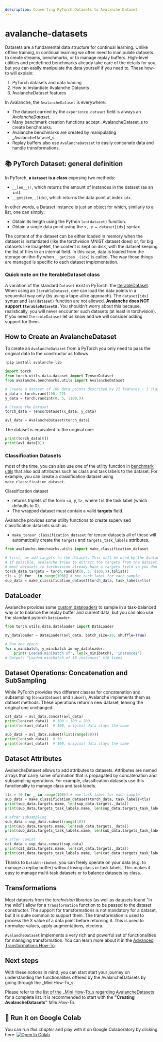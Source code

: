 ```yaml
---
description: Converting PyTorch Datasets to Avalanche Dataset
---
```


# avalanche-datasets

Datasets are a fundamental data structure for continual learning. Unlike offline training, in continual learning we often need to manipulate datasets to create streams, benchmarks, or to manage replay buffers. High-level utilities and predefined benchmarks already take care of the details for you, but you can easily manipulate the data yourself if you need to. These how-to will explain:

1. PyTorch datasets and data loading
2. How to instantiate Avalanche Datasets
3. AvalancheDataset features

In Avalanche, the `AvalancheDataset` is everywhere:

* The dataset carried by the `experience.dataset` field is always an _AvalancheDataset_.
* Many benchmark creation functions accept _AvalancheDataset_s to create benchmarks.
* Avalanche benchmarks are created by manipulating _AvalancheDataset_s.
* Replay buffers also use `AvalancheDataset` to easily concanate data and handle transformations.

## 📚 PyTorch Dataset: general definition

In PyTorch, **a `Dataset` is a class** exposing two methods:

* `__len__()`, which returns the amount of instances in the dataset (as an `int`).
* `__getitem__(idx)`, which returns the data point at index `idx`.

In other words, a Dataset instance is just an object for which, similarly to a list, one can simply:

* Obtain its length using the Python `len(dataset)` function.
* Obtain a single data point using the `x, y = dataset[idx]` syntax.

The content of the dataset can be either loaded in memory when the dataset is instantiated (like the torchvision MNIST dataset does) or, for big datasets like ImageNet, the content is kept on disk, with the dataset keeping the list of files in an internal field. In this case, data is loaded from the storage on-the-fly when `__getitem__(idx)` is called. The way those things are managed is specific to each dataset implementation.

### Quick note on the IterableDataset class

A variation of the standard `Dataset` exist in PyTorch: the [IterableDataset](https://pytorch.org/docs/stable/data.html#iterable-style-datasets). When using an `IterableDataset`, one can load the data points in a sequential way only (by using a tape-alike approach). The `dataset[idx]` syntax and `len(dataset)` function are not allowed. **Avalanche does NOT support `IterableDataset`s.** You shouldn't worry about this because, realistically, you will never encounter such datasets (at least in torchvision). If you need `IterableDataset` let us know and we will consider adding support for them.

## How to Create an AvalancheDataset

To create an `AvalancheDataset` from a PyTorch you only need to pass the original data to the constructor as follows

```python
!pip install avalanche-lib
```

```python
import torch
from torch.utils.data.dataset import TensorDataset
from avalanche.benchmarks.utils import AvalancheDataset

# Create a dataset of 100 data points described by 22 features + 1 class label
x_data = torch.rand(100, 22)
y_data = torch.randint(0, 5, (100,))

# Create the Dataset
torch_data = TensorDataset(x_data, y_data)

avl_data = AvalancheDataset(torch_data)
```

The dataset is equivalent to the original one:

```python
print(torch_data[0])
print(avl_data[0])
```

### Classification Datasets

most of the time, you can also use one of the utility function in [benchmark utils](https://avalanche-api.continualai.org/en/latest/benchmarks.html#utils-data-loading-and-avalanchedataset) that also add attributes such as class and task labels to the dataset. For example, you can create a classification dataset using `make_classification_dataset`.

Classification dataset

* returns triplets of the form \<x, y, t>, where t is the task label (which defaults to 0).
* The wrapped dataset must contain a valid **targets** field.

Avalanche provides some utility functions to create supervised classification datasets such as:

* `make_tensor_classification_dataset` for tensor datasets all of these will automatically create the `targets` and `targets_task_labels` attributes.

```python
from avalanche.benchmarks.utils import make_classification_dataset

# first, we add targets to the dataset. This will be used by the AvalancheDataset
# If possible, avalanche tries to extract the targets from the dataset.
# most datasets in torchvision already have a targets field so you don't need this step.
torch_data.targets = torch.randint(0, 5, (100,)).tolist()
tls = [0 for _ in range(100)] # one task label for each sample
sup_data = make_classification_dataset(torch_data, task_labels=tls)
```

## DataLoader

Avalanche provides some [custom dataloaders](https://avalanche-api.continualai.org/en/latest/benchmarks.html#utils-data-loading-and-avalanchedataset) to sample in a task-balanced way or to balance the replay buffer and current data, but you can also use the standard pytorch `DataLoader`.

```python
from torch.utils.data.dataloader import DataLoader

my_dataloader = DataLoader(avl_data, batch_size=10, shuffle=True)

# Run one epoch
for x_minibatch, y_minibatch in my_dataloader:
    print('Loaded minibatch of', len(x_minibatch), 'instances')
# Output: "Loaded minibatch of 10 instances" x10 times
```

## Dataset Operations: Concatenation and SubSampling

While PyTorch provides two different classes for concatenation and subsampling (`ConcatDataset` and `Subset`), Avalanche implements them as dataset methods. These operations return a new dataset, leaving the original one unchanged.

```python
cat_data = avl_data.concat(avl_data)
print(len(cat_data))  # 100 + 100 = 200
print(len(avl_data))  # 100, original data stays the same

sub_data = avl_data.subset(list(range(50)))
print(len(sub_data))  # 50
print(len(avl_data))  # 100, original data stays the same
```

## Dataset Attributes

AvalancheDataset allows to add attributes to datasets. Attributes are named arrays that carry some information that is propagated by concatenation and subsampling operations. For example, classification datasets use this functionality to manage class and task labels.

```python
tls = [0 for _ in range(100)] # one task label for each sample
sup_data = make_classification_dataset(torch_data, task_labels=tls)
print(sup_data.targets.name, len(sup_data.targets._data))
print(sup_data.targets_task_labels.name, len(sup_data.targets_task_labels._data))

# after subsampling
sub_data = sup_data.subset(range(10))
print(sub_data.targets.name, len(sub_data.targets._data))
print(sub_data.targets_task_labels.name, len(sub_data.targets_task_labels._data))

# after concat
cat_data = sup_data.concat(sup_data)
print(cat_data.targets.name, len(cat_data.targets._data))
print(cat_data.targets_task_labels.name, len(cat_data.targets_task_labels._data))
```

Thanks to `DataAttribute`s, you can freely operate on your data (e.g. to manage a replay buffer) without losing class or task labels. This makes it easy to manage multi-task datasets or to balance datasets by class.

## Transformations

Most datasets from the _torchvision_ libraries (as well as datasets found "in the wild") allow for a `transformation` function to be passed to the dataset constructor. The support for transformations is not mandatory for a dataset, but it is quite common to support them. The transformation is used to process the X value of a data point before returning it. This is used to normalize values, apply augmentations, etcetera.

`AvalancheDataset` implements a very rich and powerful set of functionalities for managing transformation. You can learn more about it in the [Advanced Transformations How-To](https://avalanche.continualai.org/how-tos/avalanchedataset/advanced-transformations).

## Next steps

With these notions in mind, you can start start your journey on understanding the functionalities offered by the AvalancheDatasets by going through the _Mini How-To_s.

Please refer to the [list of the _Mini How-To_s regarding AvalancheDatasets](https://avalanche.continualai.org/how-tos/avalanchedataset) for a complete list. It is recommended to start with the **"Creating AvalancheDatasets"** _Mini How-To_.

## 🤝 Run it on Google Colab

You can run _this chapter_ and play with it on Google Colaboratory by clicking here: [![Open In Colab](https://colab.research.google.com/assets/colab-badge.svg)](https://colab.research.google.com/github/ContinualAI/avalanche/blob/master/notebooks/how-tos/avalanchedataset/preamble-pytorch-datasets.ipynb)
